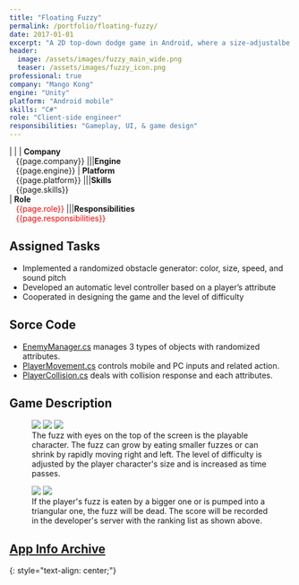 ```yaml
---
title: "Floating Fuzzy"
permalink: /portfolio/floating-fuzzy/
date: 2017-01-01
excerpt: "A 2D top-down dodge game in Android, where a size-adjustalbe fuzz should avoid other incoming fuzzies."
header:
  image: /assets/images/fuzzy_main_wide.png
  teaser: /assets/images/fuzzy_icon.png
professional: true
company: "Mango Kong"
engine: "Unity"
platform: "Android mobile"
skills: "C#"
role: "Client-side engineer"
responsibilities: "Gameplay, UI, & game design"
---
```


| |
| **Company**<br>&nbsp;&nbsp;&nbsp;{{page.company}}								|||**Engine**<br>&nbsp;&nbsp;&nbsp;{{page.engine}}
| **Platform**<br>&nbsp;&nbsp;&nbsp;{{page.platform}}							|||**Skills**<br>&nbsp;&nbsp;&nbsp;{{page.skills}}	
| **Role**<br>&nbsp;&nbsp;&nbsp;<span style="color:red">{{page.role}}</span>	|||**Responsibilities**<br>&nbsp;&nbsp;&nbsp;<span style="color:red">{{page.responsibilities}}</span>

## Assigned Tasks
 - Implemented a randomized obstacle generator: color, size, speed, and sound pitch
 - Developed an automatic level controller based on a player’s attribute
 - Cooperated in designing the game and the level of difficulty

## Sorce Code
 - [EnemyManager.cs](/scripts/ff-enemy-manager.cs/) manages 3 types of objects with randomized attributes.
 - [PlayerMovement.cs](/scripts/ff-player-collision.cs/) controls mobile and PC inputs and related action.
 - [PlayerCollision.cs](/scripts/ff-player-movement.cs/) deals with collision response and each attributes.

## Game Description
<figure class="third">
	<img src="/assets/images/fuzzy_tutorial.jpg">
	<img src="/assets/images/fuzzy_ingame_1.jpg">
	<img src="/assets/images/fuzzy_ingame_2.jpg">
	<figcaption>The fuzz with eyes on the top of the screen is the playable character. The fuzz can grow by eating smaller fuzzes or can shrink by rapidly moving right and left. The level of difficulty is adjusted by the player character's size and is increased as time passes.</figcaption>
</figure>

<figure class="half">
	<img src="/assets/images/fuzzy_ingame_dead.jpg">
	<img src="/assets/images/fuzzy_rank.jpg">
	<figcaption>If the player's fuzz is eaten by a bigger one or is pumped into a triangular one, the fuzz will be dead. The score will be recorded in the developer's server with the ranking list as shown above.</figcaption>
</figure>

## [App Info Archive](https://apkpure.com/floating-fuzzy/com.MangoCompany.FloatingFuzzy)
{: style="text-align: center;"}